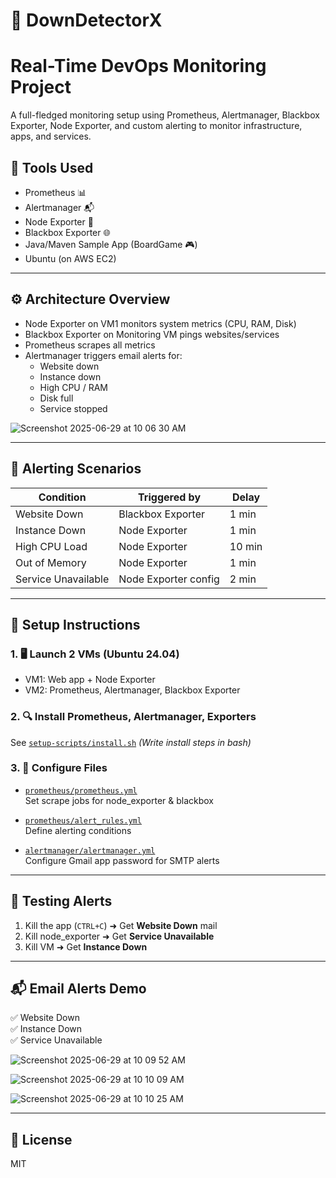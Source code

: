 # 🚀 DownDetectorX

# Real-Time DevOps Monitoring Project

A full-fledged monitoring setup using Prometheus, Alertmanager, Blackbox Exporter, Node Exporter, and custom alerting to monitor infrastructure, apps, and services.

## 🔧 Tools Used
- Prometheus 📊
- Alertmanager 📬
- Node Exporter 🧠
- Blackbox Exporter 🌐
- Java/Maven Sample App (BoardGame 🎮)
- Ubuntu (on AWS EC2)

---

## ⚙️ Architecture Overview

- Node Exporter on VM1 monitors system metrics (CPU, RAM, Disk)
- Blackbox Exporter on Monitoring VM pings websites/services
- Prometheus scrapes all metrics
- Alertmanager triggers email alerts for:
  - Website down
  - Instance down
  - High CPU / RAM
  - Disk full
  - Service stopped

![Screenshot 2025-06-29 at 10 06 30 AM](https://github.com/user-attachments/assets/4b4c1546-c47e-4688-954b-89838dcaa846)

---

## 📩 Alerting Scenarios

| Condition              | Triggered by         | Delay   |
|------------------------|----------------------|---------|
| Website Down           | Blackbox Exporter    | 1 min   |
| Instance Down          | Node Exporter        | 1 min   |
| High CPU Load          | Node Exporter        | 10 min  |
| Out of Memory          | Node Exporter        | 1 min   |
| Service Unavailable    | Node Exporter config | 2 min   |

---

## 🔌 Setup Instructions

### 1. 🖥️ Launch 2 VMs (Ubuntu 24.04)
- VM1: Web app + Node Exporter
- VM2: Prometheus, Alertmanager, Blackbox Exporter

### 2. 🔍 Install Prometheus, Alertmanager, Exporters
See [`setup-scripts/install.sh`](./setup-scripts/install.sh) *(Write install steps in bash)*

### 3. 🧾 Configure Files

- [`prometheus/prometheus.yml`](./prometheus/prometheus.yml)  
  Set scrape jobs for node_exporter & blackbox

- [`prometheus/alert_rules.yml`](./prometheus/alert_rules.yml)  
  Define alerting conditions

- [`alertmanager/alertmanager.yml`](./alertmanager/alertmanager.yml)  
  Configure Gmail app password for SMTP alerts

---

## 🧪 Testing Alerts
1. Kill the app (`CTRL+C`) ➜ Get **Website Down** mail
2. Kill node_exporter ➜ Get **Service Unavailable**
3. Kill VM ➜ Get **Instance Down**

---

## 📬 Email Alerts Demo

✅ Website Down  
✅ Instance Down  
✅ Service Unavailable  

![Screenshot 2025-06-29 at 10 09 52 AM](https://github.com/user-attachments/assets/ef9a8086-a0d7-4098-bb04-615c205d90c2)

![Screenshot 2025-06-29 at 10 10 09 AM](https://github.com/user-attachments/assets/c2a1e8ae-3c5f-488f-9eb2-48ee06bfeb46)

![Screenshot 2025-06-29 at 10 10 25 AM](https://github.com/user-attachments/assets/c6a23599-e899-467d-b2c0-33403da46ac1)


---

## 📎 License
MIT
